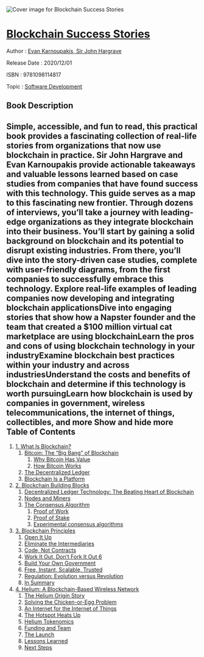![Cover image for Blockchain Success Stories](https://imgdetail.ebookreading.net/cover/cover/20200215/EB9781098114817.jpg)

[Blockchain Success Stories](https://ebookreading.net/view/book/Blockchain+Success+Stories-EB9781098114817_1.html "Blockchain Success Stories")
====================================================================================================================

Author : [Evan Karnoupakis](https://ebookreading.net/search/author/Evan+Karnoupakis),[ Sir John Hargrave](https://ebookreading.net/search/author/+Sir+John+Hargrave)

Release Date : 2020/12/01

ISBN : 9781098114817

Topic : [Software Development](https://ebookreading.net/search/category/software-development)

Book Description
-----------------

 Simple, accessible, and fun to read, this practical book provides a fascinating collection of real-life stories from organizations that now use blockchain in practice. Sir John Hargrave and Evan Karnoupakis provide actionable takeaways and valuable lessons learned based on case studies from companies that have found success with this technology. This guide serves as a map to this fascinating new frontier.
Through dozens of interviews, you’ll take a journey with leading-edge organizations as they integrate blockchain into their business. You’ll start by gaining a solid background on blockchain and its potential to disrupt existing industries. From there, you’ll dive into the story-driven case studies, complete with user-friendly diagrams, from the first companies to successfully embrace this technology.
Explore real-life examples of leading companies now developing and integrating blockchain applicationsDive into engaging stories that show how a Napster founder and the team that created a $100 million virtual cat marketplace are using blockchainLearn the pros and cons of using blockchain technology in your industryExamine blockchain best practices within your industry and across industriesUnderstand the costs and benefits of blockchain and determine if this technology is worth pursuingLearn how blockchain is used by companies in government, wireless telecommunications, the internet of things, collectibles, and more        Show and hide more                
Table of Contents
-----------------

1. [1. What Is Blockchain?](https://ebookreading.net/view/book/Blockchain+Success+Stories-EB9781098114817_4.html#ch1)
    1. [         Bitcoin: The “Big Bang” of Blockchain       ](https://ebookreading.net/view/book/Blockchain+Success+Stories-EB9781098114817_4.html#bitcoin_the_big_ban)
        1. [           Why Bitcoin Has Value         ](https://ebookreading.net/view/book/Blockchain+Success+Stories-EB9781098114817_4.html#why_bitcoin_has_val)
        1. [           How Bitcoin Works         ](https://ebookreading.net/view/book/Blockchain+Success+Stories-EB9781098114817_4.html#how_bitcoin_works)
    1. [         The Decentralized Ledger       ](https://ebookreading.net/view/book/Blockchain+Success+Stories-EB9781098114817_4.html#the_decentralized_l)
    1. [         Blockchain Is a Platform       ](https://ebookreading.net/view/book/Blockchain+Success+Stories-EB9781098114817_4.html#blockchain_is_a_pla)
1. [2. Blockchain Building Blocks](https://ebookreading.net/view/book/Blockchain+Success+Stories-EB9781098114817_5.html#ch2)
    1. [         Decentralized Ledger Technology: The Beating Heart of Blockchain       ](https://ebookreading.net/view/book/Blockchain+Success+Stories-EB9781098114817_5.html#decentralized_ledge)
    1. [         Nodes and Miners       ](https://ebookreading.net/view/book/Blockchain+Success+Stories-EB9781098114817_5.html#nodes_and_miners)
    1. [         The Consensus Algorithm       ](https://ebookreading.net/view/book/Blockchain+Success+Stories-EB9781098114817_5.html#the_consensus_algor)
        1. [           Proof of Work         ](https://ebookreading.net/view/book/Blockchain+Success+Stories-EB9781098114817_5.html#proof_of_work)
        1. [           Proof of Stake         ](https://ebookreading.net/view/book/Blockchain+Success+Stories-EB9781098114817_5.html#proof_of_stake)
        1. [           Experimental consensus algorithms         ](https://ebookreading.net/view/book/Blockchain+Success+Stories-EB9781098114817_5.html#experimental_consen)
1. [3. Blockchain Principles](https://ebookreading.net/view/book/Blockchain+Success+Stories-EB9781098114817_6.html#chapter_3)
    1. [         Open It Up       ](https://ebookreading.net/view/book/Blockchain+Success+Stories-EB9781098114817_6.html#open_it_up)
    1. [         Eliminate the Intermediaries       ](https://ebookreading.net/view/book/Blockchain+Success+Stories-EB9781098114817_6.html#eliminate_the_inter)
    1. [         Code, Not Contracts       ](https://ebookreading.net/view/book/Blockchain+Success+Stories-EB9781098114817_6.html#code_not_contracts)
    1. [         Work It Out, Don’t Fork It Out         6       ](https://ebookreading.net/view/book/Blockchain+Success+Stories-EB9781098114817_6.html#work_it_out_don_t_f)
    1. [         Build Your Own Government       ](https://ebookreading.net/view/book/Blockchain+Success+Stories-EB9781098114817_6.html#build_your_own_gove)
    1. [         Free, Instant,          Scalable, Trusted       ](https://ebookreading.net/view/book/Blockchain+Success+Stories-EB9781098114817_6.html#free_instant_scalab)
    1. [         Regulation: Evolution versus Revolution       ](https://ebookreading.net/view/book/Blockchain+Success+Stories-EB9781098114817_6.html#regulation_evolutio)
    1. [In Summary ](https://ebookreading.net/view/book/Blockchain+Success+Stories-EB9781098114817_6.html#in_summary_so_what_)
1. [4. Helium: A Blockchain-Based Wireless Network](https://ebookreading.net/view/book/Blockchain+Success+Stories-EB9781098114817_7.html#idm46199967653960)
    1. [The Helium Origin Story](https://ebookreading.net/view/book/Blockchain+Success+Stories-EB9781098114817_7.html#idm46199967634008)
    1. [Solving the Chicken-or-Egg Problem](https://ebookreading.net/view/book/Blockchain+Success+Stories-EB9781098114817_7.html#idm46199967643992)
    1. [An Internet for the Internet of Things](https://ebookreading.net/view/book/Blockchain+Success+Stories-EB9781098114817_7.html#idm46199967640664)
    1. [The Hotspot Heats Up](https://ebookreading.net/view/book/Blockchain+Success+Stories-EB9781098114817_7.html#idm46199967611496)
    1. [Helium Tokenomics](https://ebookreading.net/view/book/Blockchain+Success+Stories-EB9781098114817_7.html#idm46199967593896)
    1. [Funding and Team](https://ebookreading.net/view/book/Blockchain+Success+Stories-EB9781098114817_7.html#idm46199967564232)
    1. [The Launch](https://ebookreading.net/view/book/Blockchain+Success+Stories-EB9781098114817_7.html#idm46199967532504)
    1. [Lessons Learned](https://ebookreading.net/view/book/Blockchain+Success+Stories-EB9781098114817_7.html#idm46199967531976)
    1. [Next Steps](https://ebookreading.net/view/book/Blockchain+Success+Stories-EB9781098114817_7.html#idm46199967522744)
